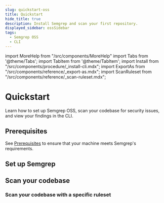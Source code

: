 ```yaml
---
slug: quickstart-oss
title: Quickstart
hide_title: true
description: Install Semgrep and scan your first repository.
displayed_sidebar: ossSidebar
tags:
  - Semgrep OSS
  - CLI
---
```


import MoreHelp from "/src/components/MoreHelp"
import Tabs from '@theme/Tabs';
import TabItem from '@theme/TabItem';
import Install from "/src/components/procedure/_install-cli.mdx";
import ExportAs from "/src/components/reference/_export-as.mdx";
import ScanRuleset from "/src/components/reference/_scan-ruleset.mdx";

# Quickstart

Learn how to set up Semgrep OSS, scan your codebase for security issues, and view your findings in the CLI.

## Prerequisites

See [Prerequisites](/prerequisites/) to ensure that your machine meets Semgrep's requirements.

## Set up Semgrep

<Install />

## Scan your codebase 

<ExportAs />

### Scan your codebase with a specific ruleset

<ScanRuleset />
